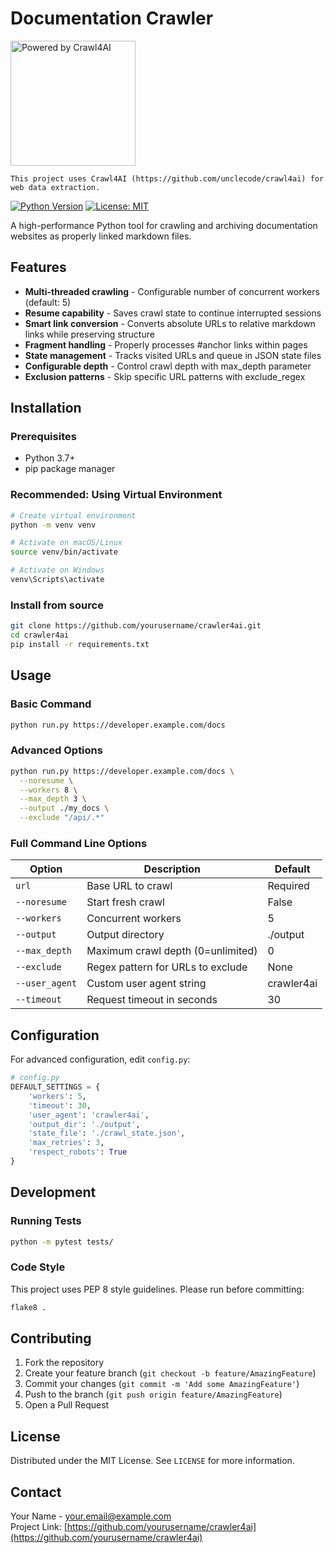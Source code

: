 # Documentation Crawler
<a href="https://github.com/unclecode/crawl4ai">
  <img src="https://raw.githubusercontent.com/unclecode/crawl4ai/main/docs/assets/powered-by-dark.svg" alt="Powered by Crawl4AI" width="200"/>
</a>

``` 
This project uses Crawl4AI (https://github.com/unclecode/crawl4ai) for web data extraction.
```

[![Python Version](https://img.shields.io/badge/python-3.7%2B-blue)](https://www.python.org/) [![License: MIT](https://img.shields.io/badge/License-MIT-yellow.svg)](https://opensource.org/licenses/MIT)

A high-performance Python tool for crawling and archiving documentation websites as properly linked markdown files.

## Features

- **Multi-threaded crawling** - Configurable number of concurrent workers (default: 5)
- **Resume capability** - Saves crawl state to continue interrupted sessions
- **Smart link conversion** - Converts absolute URLs to relative markdown links while preserving structure
- **Fragment handling** - Properly processes #anchor links within pages
- **State management** - Tracks visited URLs and queue in JSON state files
- **Configurable depth** - Control crawl depth with max_depth parameter
- **Exclusion patterns** - Skip specific URL patterns with exclude_regex

## Installation

### Prerequisites
- Python 3.7+
- pip package manager

### Recommended: Using Virtual Environment
```bash
# Create virtual environment
python -m venv venv

# Activate on macOS/Linux
source venv/bin/activate

# Activate on Windows
venv\Scripts\activate
```

### Install from source
```bash
git clone https://github.com/yourusername/crawler4ai.git
cd crawler4ai
pip install -r requirements.txt
```

## Usage

### Basic Command
```bash
python run.py https://developer.example.com/docs
```

### Advanced Options
```bash
python run.py https://developer.example.com/docs \
  --noresume \
  --workers 8 \
  --max_depth 3 \
  --output ./my_docs \
  --exclude "/api/.*"
```

### Full Command Line Options

| Option          | Description                          | Default  |
|-----------------|--------------------------------------|----------|
| `url`           | Base URL to crawl                    | Required |
| `--noresume`    | Start fresh crawl                    | False    |
| `--workers`     | Concurrent workers                   | 5        |
| `--output`      | Output directory                     | ./output |
| `--max_depth`   | Maximum crawl depth (0=unlimited)    | 0        |
| `--exclude`     | Regex pattern for URLs to exclude    | None     |
| `--user_agent`  | Custom user agent string             | crawler4ai |
| `--timeout`     | Request timeout in seconds           | 30       |

## Configuration

For advanced configuration, edit `config.py`:

```python
# config.py
DEFAULT_SETTINGS = {
    'workers': 5,
    'timeout': 30,
    'user_agent': 'crawler4ai',
    'output_dir': './output',
    'state_file': './crawl_state.json',
    'max_retries': 3,
    'respect_robots': True
}
```

## Development

### Running Tests
```bash
python -m pytest tests/
```

### Code Style
This project uses PEP 8 style guidelines. Please run before committing:
```bash
flake8 .
```

## Contributing

1. Fork the repository
2. Create your feature branch (`git checkout -b feature/AmazingFeature`)
3. Commit your changes (`git commit -m 'Add some AmazingFeature'`)
4. Push to the branch (`git push origin feature/AmazingFeature`)
5. Open a Pull Request

## License

Distributed under the MIT License. See `LICENSE` for more information.

## Contact

Your Name - your.email@example.com  
Project Link: [https://github.com/yourusername/crawler4ai](https://github.com/yourusername/crawler4ai)
